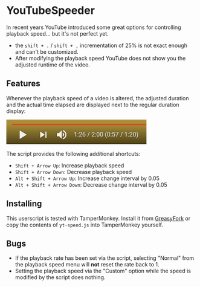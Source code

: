 # YouTubeSpeeder
In recent years YouTube introduced some great options for controlling playback speed... but it's not perfect yet.

* the `shift + .` / `shift + ,` incrementation of 25% is not exact enough and can't be customized.
* After modifying the playback speed YouTube does not show you the adjusted runtime of the video.

## Features

Whenever the playback speed of a video is altered, the adjusted duration and the actual time elapsed are displayed next to the regular duration display:

![example](./example.png)

The script provides the following additional shortcuts:
* `Shift + Arrow Up`: Increase playback speed
* `Shift + Arrow Down`: Decrease playback speed
* `Alt + Shift + Arrow Up`: Increase change interval by 0.05
* `Alt + Shift + Arrow Down`: Decrease change interval by 0.05

## Installing 
This userscript is tested with TamperMonkey.
Install it from [GreasyFork](https://greasyfork.org/en/scripts/432706-youtube-speeder) or copy the contents of  `yt-speed.js` into TamperMonkey yourself.

## Bugs
* If the playback rate has been set via the script, selecting "Normal" from the playback speed menu will **not** reset the rate back to 1.
* Setting the playback speed via the "Custom" option while the speed is modified by the script does nothing.